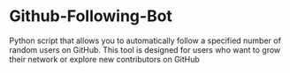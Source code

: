 # Github-Following-Bot
Python script that allows you to automatically follow a specified number of random users on GitHub. This tool is designed for users who want to grow their network or explore new contributors on GitHub
